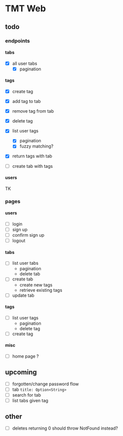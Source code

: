 # TMT Web

## todo

### endpoints

#### tabs

- [x] all user tabs
  - [x] pagination

#### tags

- [x] create tag
- [x] add tag to tab
- [x] remove tag from tab
- [x] delete tag
- [x] list user tags

  - [x] pagination
  - [x] fuzzy matching?

- [x] return tags with tab
- [ ] create tab with tags

#### users

TK

### pages

#### users

- [ ] login
- [ ] sign up
- [ ] confirm sign up
- [ ] logout

#### tabs

- [ ] list user tabs
  - pagination
  - delete tab
- [ ] create tab
  - create new tags
  - retrieve existing tags
- [ ] update tab

#### tags

- [ ] list user tags
  - pagination
  - delete tag
- [ ] create tag

#### misc

- [ ] home page ?

## upcoming

- [ ] forgotten/change password flow
- [ ] tab `title: Option<String>`
- [ ] search for tab
- [ ] list tabs given tag

## other

- [ ] deletes returning 0 should throw NotFound instead?
